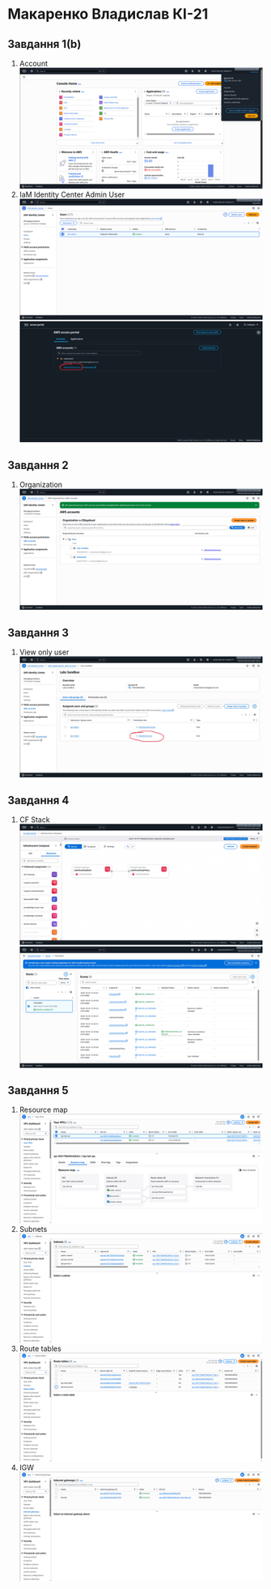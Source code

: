 # Макаренко Владислав КІ-21

## Завдання 1(b)
1) Account 
![first task](./task-1/1.png)
2) IaM Identity Center Admin User 
![first task](./task-1/2.png)
![first task](./task-1/3.png)

## Завдання 2
1) Organization
![second task](./task-2/1.png)

## Завдання 3
1) View only user
![third task](./task-3/1.png)

## Завдання 4
1) CF Stack
![fourth task](./task-4/1.png)
![fourth task](./task-4/2.png)

## Завдання 5
1) Resource map
![fifth task](./task-5/1.png)
2) Subnets
![fifth task](./task-5/2.png)
3) Route tables
![fifth task](./task-5/3.png)
4) IGW
![fifth task](./task-5/4.png)
